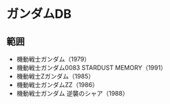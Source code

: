 # ガンダムDB

## 範囲
- 機動戦士ガンダム（1979）
- 機動戦士ガンダム0083 STARDUST MEMORY（1991）
- 機動戦士Zガンダム（1985）
- 機動戦士ガンダムΖΖ（1986）
- 機動戦士ガンダム 逆襲のシャア（1988）